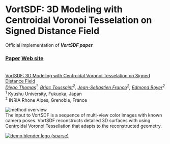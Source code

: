 # VortSDF: 3D Modeling with Centroidal Voronoi Tesselation on Signed Distance Field
Official implementation of ***VortSDF paper***

### [Paper](https://arxiv.org/abs/2407.19837)   [Web site](https://repo-sam.inria.fr/fungraph/3d-gaussian-splatting/) <br><br> 
[VortSDF: 3D Modeling with Centroidal Voronoi Tesselation on Signed Distance Field]()<br>
*[Diego Thomas]()<sup>1</sup>, [Briac Toussaint]()<sup>2</sup>, [Jean-Sebastien Franco]()<sup>2</sup>, [Edmond Boyer]()<sup>2</sup>*<br>
<sup>1</sup> Kyushu University, Fukuoka, Japan<br>
<sup>2</sup> INRIA Rhone Alpes, Grenoble, France<br>

![method overview](https://github.com/diegothomas/VortSDF/blob/main/Resources/Images/Teaser.svg)<br>
The input to VortSDF is a sequence of multi-view color images with known camera poses. VortSDF reconstructs detailed 3D surfaces with using Centroidal Voronoi Tessellation that adapts to the reconstructed geometry.<br>

[![demo blender lego (sparse)]()]()



